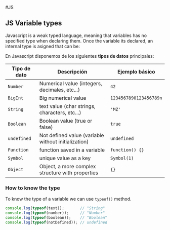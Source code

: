 #JS 

## JS Variable types

Javascript is a weak typed language, meaning that variables has no specified type when declaring them. 
Once the variable its declared, an internal type is asigned that can be: 

En Javascript disponemos de los siguientes **tipos de datos** principales:

|Tipo de dato|Descripción|Ejemplo básico|
|---|---|---|
|`Number`|Numerical value (integers, decimales, etc...)|`42`|
|`BigInt`|Big numerical value |`1234567890123456789n`|
|`String`| text value (char strings, characters, etc...)|`'MZ'`|
|`Boolean`|Boolean value (true or false)|`true`|
|`undefined`|Not defined value (variable without initialization)|`undefined`|
|`Function`|function saved in a variable |`function() {}`|
|`Symbol`|unique value as a key|`Symbol(1)`|
|`Object`|Object, a more complex structure with properties|`{}`|


### How to know the type

To know the type of a variable we can use `typeof()` method. 

```js
console.log(typeof(text));       // "String"
console.log(typeof(number));     // "Number"
console.log(typeof(boolean));    // "Boolean"
console.log(typeof(notDefined)); // undefined
```